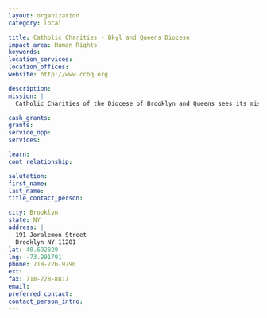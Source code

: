 ```yaml
---
layout: organization
category: local

title: Catholic Charities - Bkyl and Queens Diocese
impact_area: Human Rights
keywords: 
location_services: 
location_offices: 
website: http://www.ccbq.org

description: 
mission: |
  Catholic Charities of the Diocese of Brooklyn and Queens sees its mission as sharing in the promotion of unity among all persons by seeking to develop caring communities. 

cash_grants: 
grants: 
service_opp: 
services: 

learn: 
cont_relationship: 

salutation: 
first_name: 
last_name: 
title_contact_person: 

city: Brooklyn
state: NY
address: |
  191 Joralemon Street     
  Brooklyn NY 11201
lat: 40.692829
lng: -73.991791
phone: 718-726-9790
ext: 
fax: 718-728-8817
email: 
preferred_contact: 
contact_person_intro: 
---
```

